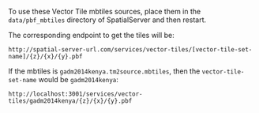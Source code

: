 To use these Vector Tile mbtiles sources, place them in the `data/pbf_mbtiles` directory of SpatialServer
and then restart.

The corresponding endpoint to get the tiles will be:

```
http://spatial-server-url.com/services/vector-tiles/[vector-tile-set-name]/{z}/{x}/{y}.pbf
```

If the mbtiles is `gadm2014kenya.tm2source.mbtiles`, then the `vector-tile-set-name` would be `gadm2014kenya`:

```
http://localhost:3001/services/vector-tiles/gadm2014kenya/{z}/{x}/{y}.pbf
```
